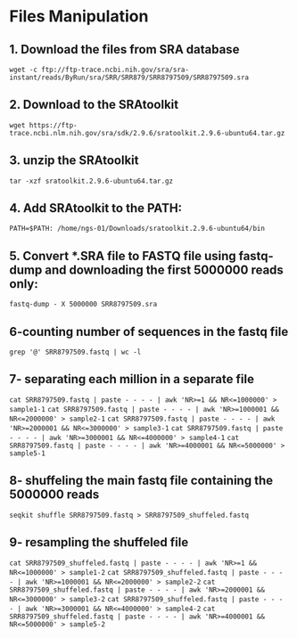 # Files Manipulation 

## 1. Download the files from SRA database
```wget -c ftp://ftp-trace.ncbi.nih.gov/sra/sra-instant/reads/ByRun/sra/SRR/SRR879/SRR8797509/SRR8797509.sra```

## 2. Download to the SRAtoolkit
```wget https://ftp-trace.ncbi.nlm.nih.gov/sra/sdk/2.9.6/sratoolkit.2.9.6-ubuntu64.tar.gz```

## 3. unzip the SRAtoolkit
```tar -xzf sratoolkit.2.9.6-ubuntu64.tar.gz```

## 4. Add SRAtoolkit to the PATH:
```PATH=$PATH: /home/ngs-01/Downloads/sratoolkit.2.9.6-ubuntu64/bin```

## 5. Convert *.SRA file to FASTQ file using fastq-dump and downloading the first 5000000 reads only:
```fastq-dump - X 5000000 SRR8797509.sra```

## 6-counting number of sequences in the fastq file 
```grep '@' SRR8797509.fastq | wc -l```

## 7- separating each million in a separate file  
```cat SRR8797509.fastq | paste - - - - | awk 'NR>=1 && NR<=1000000' > sample1-1```
```cat SRR8797509.fastq | paste - - - - | awk 'NR>=1000001 && NR<=2000000' > sample2-1```
```cat SRR8797509.fastq | paste - - - - | awk 'NR>=2000001 && NR<=3000000' > sample3-1```
```cat SRR8797509.fastq | paste - - - - | awk 'NR>=3000001 && NR<=4000000' > sample4-1```
```cat SRR8797509.fastq | paste - - - - | awk 'NR>=4000001 && NR<=5000000' > sample5-1```

## 8- shuffeling the main fastq file containing the 5000000 reads
```seqkit shuffle SRR8797509.fastq > SRR8797509_shuffeled.fastq```

## 9- resampling the shuffeled file 
```cat SRR8797509_shuffeled.fastq | paste - - - - | awk 'NR>=1 && NR<=1000000' > sample1-2```
```cat SRR8797509_shuffeled.fastq | paste - - - - | awk 'NR>=1000001 && NR<=2000000' > sample2-2```
```cat SRR8797509_shuffeled.fastq | paste - - - - | awk 'NR>=2000001 && NR<=3000000' > sample3-2```
```cat SRR8797509_shuffeled.fastq | paste - - - - | awk 'NR>=3000001 && NR<=4000000' > sample4-2``` 
```cat SRR8797509_shuffeled.fastq | paste - - - - | awk 'NR>=4000001 && NR<=5000000' > sample5-2 ```







